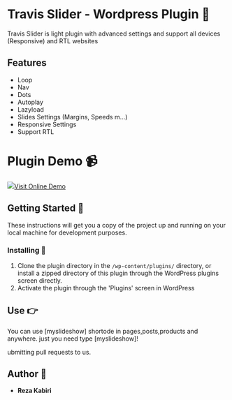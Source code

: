 
# Travis Slider - Wordpress Plugin  🔌

Travis Slider is light plugin with advanced settings and support all devices (Responsive) and RTL websites

## Features

 - Loop
 - Nav
 - Dots
 - Autoplay
 - Lazyload
 - Slides Settings (Margins, Speeds m...)
 - Responsive Settings
 - Support RTL

# Plugin Demo  📹

![](https://b1stack.com/wp-content/uploads/slideshow_plugin_demo.jpg)[Visit Online Demo](https://b1stack.com/services/slideshow-plugin/)

## Getting Started  🚀

These instructions will get you a copy of the project up and running on your local machine for development purposes.

### [](https://github.com/imranhsayed/wordpress-contributors#installing-wrench)Installing  🔧

1.  Clone the plugin directory in the  `/wp-content/plugins/`  directory, or install a zipped directory of this plugin through the WordPress plugins screen directly.
2.  Activate the plugin through the 'Plugins' screen in WordPress

## [](https://github.com/imranhsayed/wordpress-contributors#use-point_right)Use  👉

You can use [myslideshow] shortode in pages,posts,products and anywhere. just you need type [myslideshow]!

ubmitting pull requests to us.


## Author  👤

-   **Reza Kabiri**
